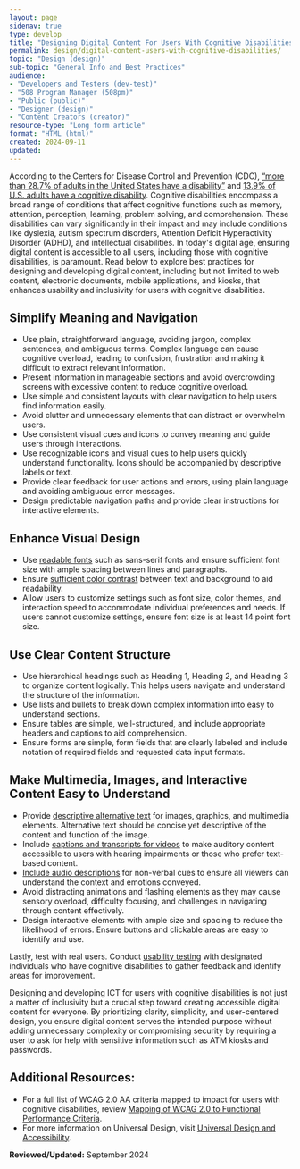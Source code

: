 ```yaml
---
layout: page
sidenav: true
type: develop
title: "Designing Digital Content For Users With Cognitive Disabilities"
permalink: design/digital-content-users-with-cognitive-disabilities/
topic: "Design (design)"
sub-topic: "General Info and Best Practices"
audience:
- "Developers and Testers (dev-test)"
- "508 Program Manager (508pm)"
- "Public (public)"
- "Designer (design)"
- "Content Creators (creator)"
resource-type: "Long form article"
format: "HTML (html)"
created: 2024-09-11
updated: 
---
```

According to the Centers for Disease Control and Prevention (CDC), <a href="https://www.cdc.gov/ncbddd/disabilityandhealth/infographic-disability-impacts-all.html" target="_blank" class="usa-link--external">“more than 28.7% of adults in the United States have a disability”</a> and <a href="https://www.cdc.gov/ncbddd/disabilityandhealth/infographic-disability-impacts-all.html" target="_blank" class="usa-link--external">13.9% of U.S. adults have a cognitive disability</a>. Cognitive disabilities encompass a broad range of conditions that affect cognitive functions such as memory, attention, perception, learning, problem solving, and comprehension. These disabilities can vary significantly in their impact and may include conditions like dyslexia, autism spectrum disorders, Attention Deficit Hyperactivity Disorder (ADHD), and intellectual disabilities. In today's digital age, ensuring digital content is accessible to all users, including those with cognitive disabilities, is paramount. Read below to explore best practices for designing and developing digital content, including but not limited to web content, electronic documents, mobile applications, and kiosks, that enhances usability and inclusivity for users with cognitive disabilities.

## Simplify Meaning and Navigation
<ul>
<li>Use plain, straightforward language, avoiding jargon, complex sentences, and ambiguous terms. Complex language can cause cognitive overload, leading to confusion, frustration and making it difficult to extract relevant information.</li>
<li>Present information in manageable sections and avoid overcrowding screens with excessive content to reduce cognitive overload.</li>
<li>Use simple and consistent layouts with clear navigation to help users find information easily.</li>
<li>Avoid clutter and unnecessary elements that can distract or overwhelm users.</li>
<li>Use consistent visual cues and icons to convey meaning and guide users through interactions.</li>
<li>Use recognizable icons and visual cues to help users quickly understand functionality. Icons should be accompanied by descriptive labels or text.</li>
<li>Provide clear feedback for user actions and errors, using plain language and avoiding ambiguous error messages.</li>
<li>Design predictable navigation paths and provide clear instructions for interactive elements.</li>
</ul>

## Enhance Visual Design
<ul>
<li>Use <a href="{{site.baseurl}}/develop/fonts-typography/"> readable fonts</a> such as sans-serif fonts and ensure sufficient font size with ample spacing between lines and paragraphs.</li>
<li>Ensure <a href="{{site.baseurl}}/training/web-software/andi-training-videos/color-contrast-analyzer/"> sufficient color contrast</a> between text and background to aid readability.</li>
<li>Allow users to customize settings such as font size, color themes, and interaction speed to accommodate individual preferences and needs. If users cannot customize settings, ensure font size is at least 14 point font size.</li>
</ul>

## Use Clear Content Structure
<ul>
<li>Use hierarchical headings such as Heading 1, Heading 2, and Heading 3 to organize content logically. This helps users navigate and understand the structure of the information.</li>
<li>Use lists and bullets to break down complex information into easy to understand sections.</li>
<li>Ensure tables are simple, well-structured, and include appropriate headers and captions to aid comprehension.</li>
<li>Ensure forms are simple, form fields that are clearly labeled and include notation of required fields and requested data input formats.</li>
</ul>

## Make Multimedia, Images, and Interactive Content Easy to Understand
<ul>
<li>Provide <a href="{{site.baseurl}}/create/alternative-text/">descriptive alternative text</a> for images, graphics, and multimedia elements. Alternative
text should be concise yet descriptive of the content and function of the image.</li>
<li>Include <a href="{{site.baseurl}}/create/captions-transcripts/">captions and transcripts for videos</a> to make auditory content accessible to users with
hearing impairments or those who prefer text-based content.</li>
<li><a href="{{site.baseurl}}/create/synchronized-media/#audio-description">Include audio descriptions</a> for non-verbal cues to ensure all viewers can understand the context
and emotions conveyed.</li>
<li>Avoid distracting animations and flashing elements as they may cause sensory overload, difficulty focusing, and challenges in navigating through content effectively.</li>
<li>Design interactive elements with ample size and spacing to reduce the likelihood of errors.
Ensure buttons and clickable areas are easy to identify and use.</li>
</ul>

Lastly, test with real users. Conduct <a href="{{site.baseurl}}/test/usability-testing-with-people-with-disabilities/">usability testing</a> with designated individuals who have cognitive disabilities to gather feedback and identify areas for improvement.

Designing and developing ICT for users with cognitive disabilities is not just a matter of inclusivity but a crucial step toward creating accessible digital content for everyone. By prioritizing clarity, simplicity, and user-centered design, you ensure digital content serves the intended purpose without adding unnecessary complexity or compromising security by requiring a user to ask for help with sensitive information such as ATM kiosks and passwords.

## Additional Resources:
<ul>
<li>For a full list of WCAG 2.0 AA criteria mapped to impact for users with cognitive disabilities,
review <a href="{{site.baseurl}}/develop/mapping-wcag-to-fpc/">Mapping of WCAG 2.0 to Functional Performance Criteria</a>.</li>
<li>For more information on Universal Design, visit <a href="{{site.baseurl}}/develop/universal-design/">Universal Design and Accessibility</a>.</li>
</ul>

**Reviewed/Updated:** September 2024
